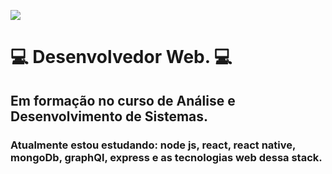 ![](https://res.cloudinary.com/practicaldev/image/fetch/s--cX6HI9gA--/c_imagga_scale,f_auto,fl_progressive,h_900,q_auto,w_1600/https://dev-to-uploads.s3.amazonaws.com/i/j71o6fyry39eaz1eyjna.jpg)

# 💻 Desenvolvedor Web. 💻

## Em formação no curso de **Análise e Desenvolvimento de Sistemas**.

### Atualmente estou estudando: **node js**, **react**, **react native**, **mongoDb**, **graphQl**, **express** e as tecnologias web dessa stack. 

